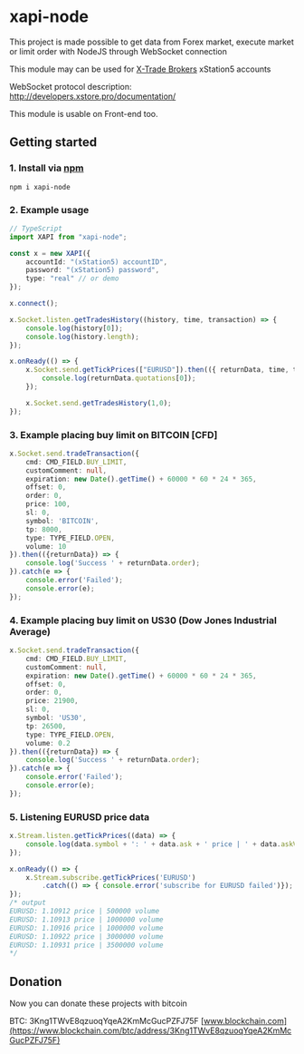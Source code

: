 # xapi-node

This project is made possible to get data from Forex market, execute market or limit order with NodeJS through WebSocket connection

This module may can be used for [X-Trade Brokers](https://www.xtb.com/en) xStation5 accounts

WebSocket protocol description: http://developers.xstore.pro/documentation/

This module is usable on Front-end too.

## Getting started

### 1. Install via [npm](https://www.npmjs.com/package/xapi-node)

```
npm i xapi-node
```

### 2. Example usage
```ts
// TypeScript
import XAPI from "xapi-node";

const x = new XAPI({
    accountId: "(xStation5) accountID",
    password: "(xStation5) password",
    type: "real" // or demo
});

x.connect();

x.Socket.listen.getTradesHistory((history, time, transaction) => {
    console.log(history[0]);
    console.log(history.length);
});

x.onReady(() => {
    x.Socket.send.getTickPrices(["EURUSD"]).then(({ returnData, time, transaction }) => {
        console.log(returnData.quotations[0]);
    });

    x.Socket.send.getTradesHistory(1,0);
});
```

### 3. Example placing buy limit on BITCOIN [CFD]
```ts
x.Socket.send.tradeTransaction({
    cmd: CMD_FIELD.BUY_LIMIT,
    customComment: null,
    expiration: new Date().getTime() + 60000 * 60 * 24 * 365,
    offset: 0,
    order: 0,
    price: 100,
    sl: 0,
    symbol: 'BITCOIN',
    tp: 8000,
    type: TYPE_FIELD.OPEN,
    volume: 10
}).then(({returnData}) => {
    console.log('Success ' + returnData.order);
}).catch(e => {
    console.error('Failed');
    console.error(e);
});
```

### 4. Example placing buy limit on US30 (Dow Jones Industrial Average)
```ts
x.Socket.send.tradeTransaction({
    cmd: CMD_FIELD.BUY_LIMIT,
    customComment: null,
    expiration: new Date().getTime() + 60000 * 60 * 24 * 365,
    offset: 0,
    order: 0,
    price: 21900,
    sl: 0,
    symbol: 'US30',
    tp: 26500,
    type: TYPE_FIELD.OPEN,
    volume: 0.2
}).then(({returnData}) => {
    console.log('Success ' + returnData.order);
}).catch(e => {
    console.error('Failed');
    console.error(e);
});
```

### 5. Listening EURUSD price data
```ts
x.Stream.listen.getTickPrices((data) => {
    console.log(data.symbol + ': ' + data.ask + ' price | ' + data.askVolume + ' volume');
});

x.onReady(() => {
    x.Stream.subscribe.getTickPrices('EURUSD')
        .catch(() => { console.error('subscribe for EURUSD failed')});
});
/* output
EURUSD: 1.10912 price | 500000 volume
EURUSD: 1.10913 price | 1000000 volume
EURUSD: 1.10916 price | 1000000 volume
EURUSD: 1.10922 price | 3000000 volume
EURUSD: 1.10931 price | 3500000 volume
*/
```

## Donation
Now you can donate these projects with bitcoin

BTC: 3Kng1TWvE8qzuoqYqeA2KmMcGucPZFJ75F [www.blockchain.com](https://www.blockchain.com/btc/address/3Kng1TWvE8qzuoqYqeA2KmMcGucPZFJ75F)
